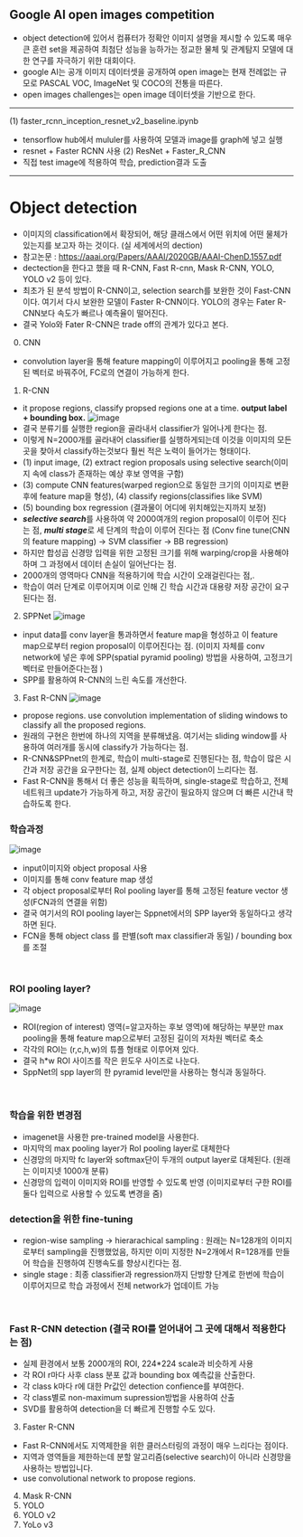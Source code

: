 ## Google AI open images competition


- object detection에 있어서 컴퓨터가 정확안 이미지 설명을 제시할 수 
있도록 매우 큰 훈련 set을 제공하여 최첨단 성능을 능하가는 
정교한 물체 및 관계탐지 모델에 대한 연구를 자극하기 위한 대회이다. 
- google AI는 공개 이미지 데이터셋을 공개하여 open image는 현재
전례없는 규모로 PASCAL VOC, ImageNet 및 COCO의 전통을 따른다. 
- open images challenges는 open image 데이터셋을 기반으로 한다. 

--------------------------------------------------------------------------------------
(1) faster_rcnn_inception_resnet_v2_baseline.ipynb
- tensorflow hub에서 mululer를 사용하여 모델과 image를 graph에 넣고 실행
- resnet + Faster RCNN 사용 
(2) ResNet + Faster_R_CNN
- 직접 test image에 적용하여 학습, prediction결과 도출 
--------------------------------------------------------------------------------------

#  Object detection 
- 이미지의 classification에서 확장되어, 해당 클래스에서 어떤 위치에 어떤 
물체가 있는지를 보고자 하는 것이다. (실 세계에서의 dection)
- 참고논문 :  https://aaai.org/Papers/AAAI/2020GB/AAAI-ChenD.1557.pdf
- dectection을 한다고 했을 때 R-CNN, Fast R-cnn, Mask R-CNN, YOLO,
YOLO v2 등이 있다.
- 최초가 된 분석 방법이 R-CNN이고, selection search를 보완한 것이 Fast-CNN
이다. 여기서 다시 보완한 모델이 Faster R-CNN이다. YOLO의 경우는
Fater R-CNN보다 속도가 빠르나 예측율이 떨어진다.
- 결국 Yolo와 Fater R-CNN은 trade off의 관계가 있다고 본다. 

0. CNN
- convolution layer을 통해 feature mapping이 이루어지고 pooling을 통해 고정된 벡터로 바꿔주어, FC로의 연결이 가능하게 한다. 

1. R-CNN
- it propose regions, classify propsed regions one at a time. **output label + bounding box.** 
![image](https://user-images.githubusercontent.com/49298791/87252274-961b1e00-c4ac-11ea-94df-864380dbbde3.png)
- 결국 분류기를 실행한 region을 골라내서 classifier가 일어나게 한다는 점. 
- 이렇게 N=2000개를 골라내어 classifier를 실행하게되는데 이것을 이미지의 모든 곳을 찾아서 classify하는것보다 훨씬 적은 노력이 들어가는 형태이다. 
- (1) input image, (2) extract region proposals using selective search(이미지 속에 class가 존재하는 예상 후보 영역을 구함) 
- (3) compute CNN features(warped region으로 동일한 크기의 이미지로 변환후에 feature map을 형성), (4) classify regions(classifies like SVM)
- (5) bounding box regression (결과물이 어디에 위치해있는지까지 보정)
- ***selective search***를 사용하여 약 2000여개의 region proposal이 이루어 진다는 점, ***multi stage***로 세 단계의 학습이 이루어 진다는 점
(Conv fine tune(CNN의 feature mapping) -> SVM classifier -> BB regression)
- 하지만 합성곱 신경망 입력을 위한 고정된 크기를 위해 warping/crop을 사용해야 하며 그 과정에서 데이터 손실이 일어난다는 점. 
- 2000개의 영역마다 CNN을 적용하기에 학습 시간이 오래걸린다는 점,. 
- 학습이 여러 단계로 이루어지며 이로 인해 긴 학습 시간과 대용량 저장 공간이 요구된다는 점. 

2. SPPNet
![image](https://user-images.githubusercontent.com/49298791/87252289-b2b75600-c4ac-11ea-9a3c-2f6e3d8f0efb.png)
- input data를 conv layer을 통과하면서 feature map을 형성하고 이 feature map으로부터 region proposal이 이루어진다는 점. 
(이미지 자체를 conv network에 넣은 후에 SPP(spatial pyramid pooling) 방법을 사용하여, 고정크기 벡터로 만들어준다는점 )
- SPP를 활용하여 R-CNN의 느린 속도를 개선한다. 


3. Fast R-CNN
![image](https://user-images.githubusercontent.com/49298791/87252319-0033c300-c4ad-11ea-9d1b-2e7be30922b6.png)
- propose regions. use convolution implementation of sliding windows to classify all the proposed regions. 
- 원래의 구현은 한번에 하나의 지역을 분류해냈음. 여기서는 sliding window를 사용하여 여러개를 동시에 classify가 가능하다는 점. 
- R-CNN&SPPnet의 한계로, 학습이 multi-stage로 진행된다는 점, 학습이 많은 시간과 저장 공간을 요구한다는 점, 실제 object detection이 느리다는 점.
- Fast R-CNN을 통해서 더 좋은 성능을 획득하며, single-stage로 학습하고, 전체 네트워크 update가 가능하게 하고, 저장 공간이 필요하지 않으며 더 빠른 시간내 학습하도록 한다. 
### 학습과정
![image](https://user-images.githubusercontent.com/49298791/87252372-63255a00-c4ad-11ea-8f3d-7deb9db6a81f.png)

- input이미지와 object proposal 사용
- 이미지를 통해 conv feature map 생성
- 각 object proposal로부터 Rol pooling layer를 통해 고정된 feature vector 생성(FCN과의 연결을 위함)
- 결국 여기서의 ROI pooling layer는 Sppnet에서의 SPP layer와 동일하다고 생각하면 된다. 
- FCN을 통해 object class 를 판별(soft max classifier과 동일) / bounding box를 조절 
<br>

### ROI pooling layer?
![image](https://user-images.githubusercontent.com/49298791/87252379-80f2bf00-c4ad-11ea-969c-011764b99ff9.png)
- ROI(region of interest) 영역(=알고자하는 후보 영역)에 해당하는 부분만 max pooling을 통해 feature map으로부터 고정된 길이의 저차원 벡터로 축소 
- 각각의 ROI는 (r,c,h,w)의 튜플 형태로 이루어져 있다. 
- 결국 h*w ROI 사이즈를 작은 윈도우 사이즈로 나눈다. 
- SppNet의 spp layer의 한 pyramid level만을 사용하는 형식과 동일하다. 
<br>

### 학습을 위한 변경점
- imagenet을 사용한 pre-trained model을 사용한다. 
- 마지막의 max pooling layer가 RoI pooling layer로 대체한다
- 신경망의 마지막 fc layer와 softmax단이 두개의 output layer로 대체된다. (원래는 이미지넷 1000개 분류)
- 신경망의 입력이 이미지와 ROI를 반영할 수 있도록 반영 
(이미지로부터 구한 ROI를 둘다 입력으로 사용할 수 있도록 변경을 줌)


### detection을 위한 fine-tuning
- region-wise sampling -> hierarachical sampling : 원래는 N=128개의 이미지로부터 sampling을 진행했었음, 하지만 이미 지정한 N=2개에서 R=128개를 만들어 
학습을 진행하여 진행속도를 향상시킨다는 점. 
- single stage : 최종 classifier과 regression까지 단방향 단계로 한번에 학습이 이루어지므로 학습 과정에서 전체 network가 업데이트 가능 
<br>


### Fast R-CNN detection (결국 ROI를 얻어내어 그 곳에 대해서 적용한다는 점) 
- 실제 환경에서 보통 2000개의 ROI, 224*224 scale과 비슷하게 사용
- 각 ROI r마다 사후 class 분포 값과 bounding box 예측값을 산출한다. 
- 각 class k마다 r에 대한 Pr값인 detection confience를 부여한다. 
- 각 class별로 non-maximum supression방법을 사용하여 산출 
- SVD를 활용하여 detection을 더 빠르게 진행할 수도 있다. 


3. Faster R-CNN
- Fast R-CNN에서도 지역제한을 위한 클러스터링의 과정이 매우 느리다는 점이다. 
- 지역과 영역들을 제한하는데 분할 알고리즘(selective search)이 아니라 신경망을 사용하는 방법입니다. 
- use convolutional network to propose regions. 

4. Mask R-CNN
5. YOLO
6. YOLO v2
7. YoLo v3
